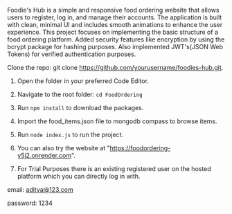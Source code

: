 Foodie's Hub is a simple and responsive food ordering website that allows users to register, log in, and manage their accounts. The application is built with clean, minimal UI and includes smooth animations to enhance the user experience. This project focuses on implementing the basic structure of a food ordering platform.
Added security features like encryption by using the bcrypt package for hashing purposes.
Also implemented JWT's(JSON Web Tokens) for verified authentication purposes.

Clone the repo: git clone https://github.com/yourusername/foodies-hub.git.

1. Open the folder in your preferred Code Editor.

2. Navigate to the root folder: `cd FoodOrdering`

3. Run `npm install` to download the packages.

4. Import the food_items.json file to mongodb compass to browse items.

5. Run `node index.js` to run the project.

6. You can also try the website at "https://foodordering-y5j2.onrender.com".

7. For Trial Purposes there is an existing registered user on the hosted platform which you can directly log in with.

email: aditya@123.com

password: 1234

